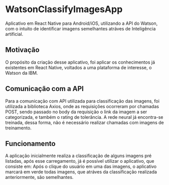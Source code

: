 # WatsonClassifyImagesApp
Aplicativo em React Native para Android/iOS, utilizando a API do Watson, com o intuito de identificar imagens semelhantes atráves de Inteligência artificial.

## Motivação
O propósito da criação desse aplicativo, foi aplicar os conhecimentos já existentes em React Native, voltados a uma plataforma de interesse, o Watson da IBM.

## Comunicação com a API
Para a comunicação com API utilizada para classificação das imagens, foi utilizada a biblioteca Axios, onde as requisições ocorreram por chamadas POST, sendo passado no body da requisição o link da imagem a ser categorizada, e também o rating de tolerância. A rede neural já encontra-se treinada, dessa forma, não é necessário realizar chamadas com imagens de treinamento.

## Funcionamento
A aplicação inicialmente realiza a classificação de alguns imagens pré listadas, após esse carregamento, já é possível utilizar o aplicativo, que consiste em: Após o clique do usuário em uma das imagens, o aplicativo marcará em verde todas imagens, que atráves da classificação realizada anteriormente, são semelhantes.
